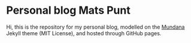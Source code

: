 # Personal blog Mats Punt

Hi, this is the repository for my personal blog, modelled on the [Mundana](https://github.com/wowthemesnet/mundana-theme-jekyll) Jekyll theme (MIT License), and hosted through GitHub pages. 
